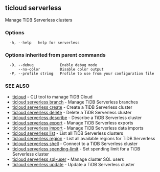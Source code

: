 ## ticloud serverless

Manage TiDB Serverless clusters

### Options

```
  -h, --help   help for serverless
```

### Options inherited from parent commands

```
  -D, --debug            Enable debug mode
      --no-color         Disable color output
  -P, --profile string   Profile to use from your configuration file
```

### SEE ALSO

* [ticloud](ticloud.md)	 - CLI tool to manage TiDB Cloud
* [ticloud serverless branch](ticloud_serverless_branch.md)	 - Manage TiDB Serverless branches
* [ticloud serverless create](ticloud_serverless_create.md)	 - Create a TiDB Serverless cluster
* [ticloud serverless delete](ticloud_serverless_delete.md)	 - Delete a TiDB Serverless cluster
* [ticloud serverless describe](ticloud_serverless_describe.md)	 - Describe a TiDB Serverless cluster
* [ticloud serverless export](ticloud_serverless_export.md)	 - Manage TiDB Serverless exports
* [ticloud serverless import](ticloud_serverless_import.md)	 - Manage TiDB Serverless data imports
* [ticloud serverless list](ticloud_serverless_list.md)	 - List all TiDB Serverless clusters
* [ticloud serverless region](ticloud_serverless_region.md)	 - List all available regions for TiDB Serverless
* [ticloud serverless shell](ticloud_serverless_shell.md)	 - Connect to a TiDB Serverless cluster
* [ticloud serverless spending-limit](ticloud_serverless_spending-limit.md)	 - Set spending limit for a TiDB Serverless cluster
* [ticloud serverless sql-user](ticloud_serverless_sql-user.md)	 - Manage cluster SQL users
* [ticloud serverless update](ticloud_serverless_update.md)	 - Update a TiDB Serverless cluster

